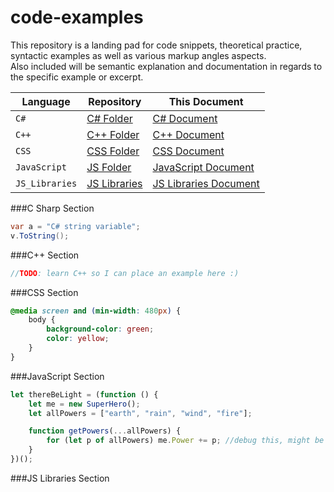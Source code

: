 # code-examples
This repository is a landing pad for code snippets, theoretical practice, 
syntactic examples as well as various markup angles aspects.  
Also included will be semantic explanation and documentation in regards to the specific example or excerpt.

| Language      | Repository                                                                                        | This Document                                 |
|---------------|---------------------------------------------------------------------------------------------------|-----------------------------------------------|
|`C#`           | [C# Folder](https://github.com/Chef-Code/code-examples/tree/master/code-examples/C%23)            | [C# Document](#c-sharp-section)                     |
|`C++`          | [C++ Folder](https://github.com/Chef-Code/code-examples/tree/master/code-examples/C%2B%2B)        | [C++ Document](#c-section)                   |
|`CSS`          | [CSS Folder](https://github.com/Chef-Code/code-examples/tree/master/code-examples/CSS)            | [CSS Document](#css-section)                   |
|`JavaScript`   | [JS Folder](https://github.com/Chef-Code/code-examples/tree/master/code-examples/JavaScript)      | [JavaScript Document](#javascript-section)     |
|`JS_Libraries` | [JS Libraries](https://github.com/Chef-Code/code-examples/tree/master/code-examples/JS_Libraries) | [JS Libraries Document](#js-libraries-section) |

###C Sharp Section
```csharp
var a = "C# string variable";
v.ToString();
```

###C++ Section
```c
//TODO: learn C++ so I can place an example here :)
```
###CSS Section
```css
@media screen and (min-width: 480px) {
    body {
        background-color: green;
        color: yellow;
    }
}
```
###JavaScript Section
```javascript
let thereBeLight = (function () {
    let me = new SuperHero();
    let allPowers = ["earth", "rain", "wind", "fire"];

    function getPowers(...allPowers) {
        for (let p of allPowers) me.Power += p; //debug this, might be out of scope
    }
})();
```
###JS Libraries Section


